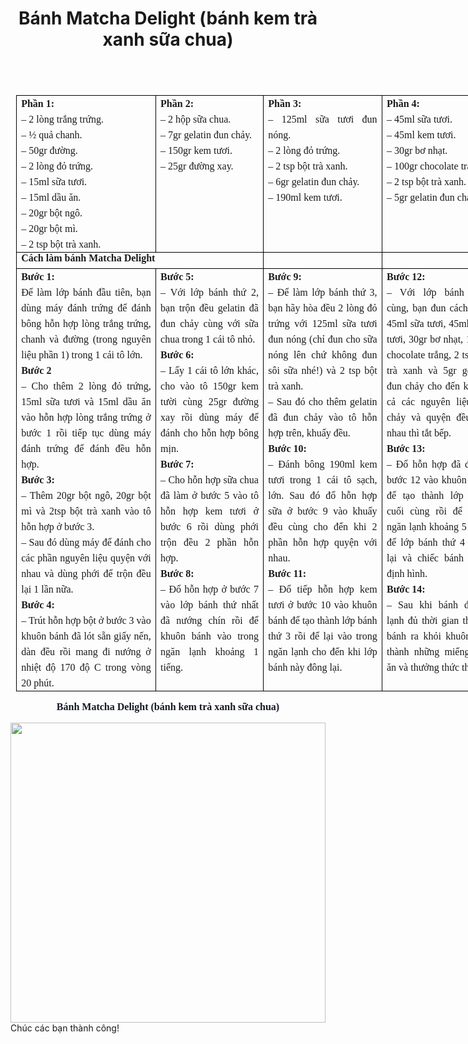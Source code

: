 ﻿---
id: 7
title: Bánh Matcha Delight (bánh kem trà xanh sữa chua)
layout: EventPage
category: events
path: '/events/7-banh-Matcha-Delight /'
key: 7-banh-Matcha-Delight 

meta: Bánh Matcha Delight (bánh kem trà xanh sữa chua)
keywords: Bánh Matcha Delight (bánh kem trà xanh sữa chua)

---
<html>

<head>
<meta http-equiv=Content-Type content="text/html; charset=windows-1252">
<meta name=Generator content="Microsoft Word 15 (filtered)">
<style>
<!--
 /* Font Definitions */
 @font-face
	{font-family:"Cambria Math";
	panose-1:2 4 5 3 5 4 6 3 2 4;}
@font-face
	{font-family:Calibri;
	panose-1:2 15 5 2 2 2 4 3 2 4;}
@font-face
	{font-family:Tahoma;
	panose-1:2 11 6 4 3 5 4 4 2 4;}
 /* Style Definitions */
 p.MsoNormal, li.MsoNormal, div.MsoNormal
	{margin:0cm;
	margin-bottom:.0001pt;
	line-height:115%;
	font-size:12.0pt;
	font-family:"Times New Roman",serif;}
p.MsoAcetate, li.MsoAcetate, div.MsoAcetate
	{mso-style-link:"Balloon Text Char";
	margin:0cm;
	margin-bottom:.0001pt;
	font-size:8.0pt;
	font-family:"Tahoma",sans-serif;}
span.BalloonTextChar
	{mso-style-name:"Balloon Text Char";
	mso-style-link:"Balloon Text";
	font-family:"Tahoma",sans-serif;}
.MsoChpDefault
	{font-size:12.0pt;}
.MsoPapDefault
	{line-height:115%;}
@page WordSection1
	{size:612.0pt 792.0pt;
	margin:35.45pt 72.0pt 1.0cm 72.0pt;}
div.WordSection1
	{page:WordSection1;}
-->
</style>

</head>

<body lang=EN-US>

<div class=WordSection1>

<table class=MsoTableGrid border=1 cellspacing=0 cellpadding=0 align=left
 width=0 style='width:574.15pt;border-collapse:collapse;border:none;margin-left:
 6.75pt;margin-right:6.75pt'>
 <tr>
  <td width=227 valign=top style='width:170.15pt;border:solid black 1.0pt;
  padding:0cm 5.4pt 0cm 5.4pt'>
  <p class=MsoNormal style='text-align:justify;line-height:18.75pt;vertical-align:
  baseline'><b>Ph&#7847;n 1:</b></p>
  <p class=MsoNormal style='text-align:justify;line-height:18.75pt;vertical-align:
  baseline'>– 2 lòng tr&#7855;ng tr&#7913;ng.</p>
  <p class=MsoNormal style='text-align:justify;line-height:18.75pt;vertical-align:
  baseline'>– ½ qu&#7843; chanh.</p>
  <p class=MsoNormal style='text-align:justify;line-height:18.75pt;vertical-align:
  baseline'>– 50gr &#273;&#432;&#7901;ng.</p>
  <p class=MsoNormal style='text-align:justify;line-height:18.75pt;vertical-align:
  baseline'>– 2 lòng &#273;&#7887; tr&#7913;ng.</p>
  <p class=MsoNormal style='text-align:justify;line-height:18.75pt;vertical-align:
  baseline'>– 15ml s&#7919;a t&#432;&#417;i.</p>
  <p class=MsoNormal style='text-align:justify;line-height:18.75pt;vertical-align:
  baseline'>– 15ml d&#7847;u &#259;n.</p>
  <p class=MsoNormal style='text-align:justify;line-height:18.75pt;vertical-align:
  baseline'>– 20gr b&#7897;t ngô.</p>
  <p class=MsoNormal style='text-align:justify;line-height:18.75pt;vertical-align:
  baseline'>– 20gr b&#7897;t mì.</p>
  <p class=MsoNormal style='text-align:justify;line-height:18.75pt;vertical-align:
  baseline'>– 2 tsp b&#7897;t trà xanh.</p>
  </td>
  <td width=170 valign=top style='width:127.6pt;border:solid black 1.0pt;
  border-left:none;padding:0cm 5.4pt 0cm 5.4pt'>
  <p class=MsoNormal style='text-align:justify;line-height:18.75pt;vertical-align:
  baseline'><b>Ph&#7847;n 2:</b></p>
  <p class=MsoNormal style='text-align:justify;line-height:18.75pt;vertical-align:
  baseline'>– 2 h&#7897;p s&#7919;a chua.</p>
  <p class=MsoNormal style='text-align:justify;line-height:18.75pt;vertical-align:
  baseline'>– 7gr gelatin &#273;un ch&#7843;y.</p>
  <p class=MsoNormal style='text-align:justify;line-height:18.75pt;vertical-align:
  baseline'>– 150gr kem t&#432;&#417;i.</p>
  <p class=MsoNormal style='text-align:justify;line-height:18.75pt;vertical-align:
  baseline'>– 25gr &#273;&#432;&#7901;ng xay.</p>
  <p class=MsoNormal align=center style='text-align:center;line-height:12.8pt;
  vertical-align:baseline'>&nbsp;</p>
  </td>
  <td width=190 valign=top style='width:142.55pt;border:solid black 1.0pt;
  border-left:none;padding:0cm 5.4pt 0cm 5.4pt'>
  <p class=MsoNormal style='text-align:justify;line-height:18.75pt;vertical-align:
  baseline'><b>Ph&#7847;n 3:</b></p>
  <p class=MsoNormal style='text-align:justify;line-height:18.75pt;vertical-align:
  baseline'>– 125ml s&#7919;a t&#432;&#417;i &#273;un nóng.</p>
  <p class=MsoNormal style='text-align:justify;line-height:18.75pt;vertical-align:
  baseline'>– 2 lòng &#273;&#7887; tr&#7913;ng.</p>
  <p class=MsoNormal style='text-align:justify;line-height:18.75pt;vertical-align:
  baseline'>– 2 tsp b&#7897;t trà xanh.</p>
  <p class=MsoNormal style='text-align:justify;line-height:18.75pt;vertical-align:
  baseline'>– 6gr gelatin &#273;un ch&#7843;y.</p>
  <p class=MsoNormal style='text-align:justify;line-height:18.75pt;vertical-align:
  baseline'>– 190ml kem t&#432;&#417;i.</p>
  <p class=MsoNormal align=center style='text-align:center;line-height:12.8pt;
  vertical-align:baseline'>&nbsp;</p>
  </td>
  <td width=178 valign=top style='width:133.85pt;border:solid black 1.0pt;
  border-left:none;padding:0cm 5.4pt 0cm 5.4pt'>
  <p class=MsoNormal style='text-align:justify;line-height:18.75pt;vertical-align:
  baseline'><b>Ph&#7847;n 4:</b></p>
  <p class=MsoNormal style='text-align:justify;line-height:18.75pt;vertical-align:
  baseline'>– 45ml s&#7919;a t&#432;&#417;i.</p>
  <p class=MsoNormal style='text-align:justify;line-height:18.75pt;vertical-align:
  baseline'>– 45ml kem t&#432;&#417;i.</p>
  <p class=MsoNormal style='text-align:justify;line-height:18.75pt;vertical-align:
  baseline'>– 30gr b&#417; nh&#7841;t.</p>
  <p class=MsoNormal style='text-align:justify;line-height:18.75pt;vertical-align:
  baseline'>– 100gr chocolate tr&#7855;ng.</p>
  <p class=MsoNormal style='text-align:justify;line-height:18.75pt;vertical-align:
  baseline'>– 2 tsp b&#7897;t trà xanh.</p>
  <p class=MsoNormal style='text-align:justify;line-height:18.75pt;vertical-align:
  baseline'>– 5gr gelatin &#273;un ch&#7843;y.</p>
  <p class=MsoNormal align=center style='text-align:center;line-height:12.8pt;
  vertical-align:baseline'>&nbsp;</p>
  </td>
 </tr>
 <tr>
  <td width=397 colspan=2 valign=top style='width:297.75pt;border:solid black 1.0pt;
  border-top:none;padding:0cm 5.4pt 0cm 5.4pt'>
  <p class=MsoNormal style='text-align:justify;line-height:12.8pt;vertical-align:
  baseline'><b>Cách làm bánh Matcha Delight</b></p>
  </td>
  <td width=190 valign=top style='width:142.55pt;border-top:none;border-left:
  none;border-bottom:solid black 1.0pt;border-right:solid black 1.0pt;
  padding:0cm 5.4pt 0cm 5.4pt'>
  <p class=MsoNormal style='text-align:justify;line-height:18.75pt;vertical-align:
  baseline'><b>&nbsp;</b></p>
  </td>
  <td width=178 valign=top style='width:133.85pt;border-top:none;border-left:
  none;border-bottom:solid black 1.0pt;border-right:solid black 1.0pt;
  padding:0cm 5.4pt 0cm 5.4pt'>
  <p class=MsoNormal style='text-align:justify;line-height:18.75pt;vertical-align:
  baseline'><b>&nbsp;</b></p>
  </td>
 </tr>
 <tr>
  <td width=227 valign=top style='width:170.15pt;border:solid black 1.0pt;
  border-top:none;padding:0cm 5.4pt 0cm 5.4pt'>
  <p class=MsoNormal style='text-align:justify;line-height:18.75pt;vertical-align:
  baseline'><b>B&#432;&#7899;c 1:</b></p>
  <p class=MsoNormal style='text-align:justify;line-height:18.75pt;vertical-align:
  baseline'>&#272;&#7875; làm l&#7899;p bánh &#273;&#7847;u tiên, b&#7841;n
  dùng máy &#273;ánh tr&#7913;ng &#273;&#7875; &#273;ánh bông h&#7895;n
  h&#7907;p lòng tr&#7855;ng tr&#7913;ng, chanh và &#273;&#432;&#7901;ng (trong
  nguyên li&#7879;u ph&#7847;n 1) trong 1 cái tô l&#7899;n.</p>
  <p class=MsoNormal style='text-align:justify;line-height:18.75pt;vertical-align:
  baseline'><b>B&#432;&#7899;c 2</b></p>
  <p class=MsoNormal style='text-align:justify;line-height:18.75pt;vertical-align:
  baseline'>– Cho thêm 2 lòng &#273;&#7887; tr&#7913;ng, 15ml s&#7919;a
  t&#432;&#417;i và 15ml d&#7847;u &#259;n vào h&#7895;n h&#7907;p lòng
  tr&#7855;ng tr&#7913;ng &#7903; b&#432;&#7899;c 1 r&#7891;i ti&#7871;p
  t&#7909;c dùng máy &#273;ánh tr&#7913;ng &#273;&#7875; &#273;ánh
  &#273;&#7873;u h&#7895;n h&#7907;p.</p>
  <p class=MsoNormal style='text-align:justify;line-height:18.75pt;vertical-align:
  baseline'><b>B&#432;&#7899;c 3:</b></p>
  <p class=MsoNormal style='text-align:justify;line-height:18.75pt;vertical-align:
  baseline'>– Thêm 20gr b&#7897;t ngô, 20gr b&#7897;t mì và 2tsp b&#7897;t trà
  xanh vào tô h&#7895;n h&#7907;p &#7903; b&#432;&#7899;c 3.</p>
  <p class=MsoNormal style='text-align:justify;line-height:18.75pt;vertical-align:
  baseline'>– Sau &#273;ó dùng máy &#273;&#7875; &#273;ánh cho các ph&#7847;n
  nguyên li&#7879;u quy&#7879;n v&#7899;i nhau và dùng ph&#7899;i &#273;&#7875;
  tr&#7897;n &#273;&#7873;u l&#7841;i 1 l&#7847;n n&#7919;a.</p>
  <p class=MsoNormal style='text-align:justify;line-height:18.75pt;vertical-align:
  baseline'><b>B&#432;&#7899;c 4:</b></p>
  <p class=MsoNormal style='text-align:justify;line-height:18.75pt;vertical-align:
  baseline'>– Trút h&#7895;n h&#7907;p b&#7897;t &#7903; b&#432;&#7899;c 3 vào
  khuôn bánh &#273;ã lót s&#7861;n gi&#7845;y n&#7871;n, dàn &#273;&#7873;u
  r&#7891;i mang &#273;i n&#432;&#7899;ng &#7903; nhi&#7879;t &#273;&#7897; 170
  &#273;&#7897; C trong vòng 20 phút.</p>
  </td>
  <td width=170 valign=top style='width:127.6pt;border-top:none;border-left:
  none;border-bottom:solid black 1.0pt;border-right:solid black 1.0pt;
  padding:0cm 5.4pt 0cm 5.4pt'>
  <p class=MsoNormal style='text-align:justify;line-height:18.75pt;vertical-align:
  baseline'><b>B&#432;&#7899;c 5:</b></p>
  <p class=MsoNormal style='text-align:justify;line-height:18.75pt;vertical-align:
  baseline'>– V&#7899;i l&#7899;p bánh th&#7913; 2, b&#7841;n tr&#7897;n
  &#273;&#7873;u gelatin &#273;ã &#273;un ch&#7843;y cùng v&#7899;i s&#7919;a
  chua trong 1 cái tô nh&#7887;.</p>
  <p class=MsoNormal style='text-align:justify;line-height:18.75pt;vertical-align:
  baseline'><b>B&#432;&#7899;c 6:</b></p>
  <p class=MsoNormal style='text-align:justify;line-height:18.75pt;vertical-align:
  baseline'>– L&#7845;y 1 cái tô l&#7899;n khác, cho vào tô 150gr kem
  t&#432;&#7901;i cùng 25gr &#273;&#432;&#7901;ng xay r&#7891;i dùng máy
  &#273;&#7875; &#273;ánh cho h&#7895;n h&#7907;p bông m&#7883;n.</p>
  <p class=MsoNormal style='text-align:justify;line-height:18.75pt;vertical-align:
  baseline'><b>B&#432;&#7899;c 7:</b></p>
  <p class=MsoNormal style='text-align:justify;line-height:18.75pt;vertical-align:
  baseline'>– Cho h&#7895;n h&#7907;p s&#7919;a chua &#273;ã làm &#7903;
  b&#432;&#7899;c 5 vào tô h&#7895;n h&#7907;p kem t&#432;&#417;i &#7903;
  b&#432;&#7899;c 6 r&#7891;i dùng ph&#7899;i tr&#7897;n &#273;&#7873;u 2
  ph&#7847;n h&#7895;n h&#7907;p.</p>
  <p class=MsoNormal style='text-align:justify;line-height:18.75pt;vertical-align:
  baseline'><b>B&#432;&#7899;c 8:</b></p>
  <p class=MsoNormal style='text-align:justify;line-height:18.75pt;vertical-align:
  baseline'>– &#272;&#7893; h&#7895;n h&#7907;p &#7903; b&#432;&#7899;c 7 vào
  l&#7899;p bánh th&#7913; nh&#7845;t &#273;ã n&#432;&#7899;ng chín r&#7891;i
  &#273;&#7875; khuôn bánh vào trong ng&#259;n l&#7841;nh kho&#7843;ng 1
  ti&#7871;ng.</p>
  </td>
  <td width=190 valign=top style='width:142.55pt;border-top:none;border-left:
  none;border-bottom:solid black 1.0pt;border-right:solid black 1.0pt;
  padding:0cm 5.4pt 0cm 5.4pt'>
  <p class=MsoNormal style='text-align:justify;line-height:18.75pt;vertical-align:
  baseline'><b>B&#432;&#7899;c 9:</b></p>
  <p class=MsoNormal style='text-align:justify;line-height:18.75pt;vertical-align:
  baseline'>– &#272;&#7875; làm l&#7899;p bánh th&#7913; 3, b&#7841;n hãy hòa
  &#273;&#7873;u 2 lòng &#273;&#7887; tr&#7913;ng v&#7899;i 125ml s&#7919;a
  t&#432;&#417;i &#273;un nóng (ch&#7881; &#273;un cho s&#7919;a nóng lên
  ch&#7913; không &#273;un sôi s&#7919;a nhé!) và 2 tsp b&#7897;t trà xanh.</p>
  <p class=MsoNormal style='text-align:justify;line-height:18.75pt;vertical-align:
  baseline'>– Sau &#273;ó cho thêm gelatin &#273;ã &#273;un ch&#7843;y vào tô
  h&#7895;n h&#7907;p trên, khu&#7845;y &#273;&#7873;u.</p>
  <p class=MsoNormal style='text-align:justify;line-height:18.75pt;vertical-align:
  baseline'><b>B&#432;&#7899;c 10:</b></p>
  <p class=MsoNormal style='text-align:justify;line-height:18.75pt;vertical-align:
  baseline'>– &#272;ánh bông 190ml kem t&#432;&#417;i trong 1 cái tô
  s&#7841;ch, l&#7899;n. Sau &#273;ó &#273;&#7893; h&#7895;n h&#7907;p
  s&#7919;a &#7903; b&#432;&#7899;c 9 vào khu&#7845;y &#273;&#7873;u cùng cho
  &#273;&#7871;n khi 2 ph&#7847;n h&#7895;n h&#7907;p quy&#7879;n v&#7899;i
  nhau.</p>
  <p class=MsoNormal style='text-align:justify;line-height:18.75pt;vertical-align:
  baseline'><b>B&#432;&#7899;c 11:</b></p>
  <p class=MsoNormal style='text-align:justify;line-height:18.75pt;vertical-align:
  baseline'>– &#272;&#7893; ti&#7871;p h&#7895;n h&#7907;p kem t&#432;&#417;i
  &#7903; b&#432;&#7899;c 10 vào khuôn bánh &#273;&#7875; t&#7841;o thành
  l&#7899;p bánh th&#7913; 3 r&#7891;i &#273;&#7875; l&#7841;i vào trong
  ng&#259;n l&#7841;nh cho &#273;&#7871;n khi l&#7899;p bánh này &#273;ông
  l&#7841;i.</p>
  </td>
  <td width=178 valign=top style='width:133.85pt;border-top:none;border-left:
  none;border-bottom:solid black 1.0pt;border-right:solid black 1.0pt;
  padding:0cm 5.4pt 0cm 5.4pt'>
  <p class=MsoNormal style='text-align:justify;line-height:18.75pt;vertical-align:
  baseline'><b>B&#432;&#7899;c 12:</b></p>
  <p class=MsoNormal style='text-align:justify;line-height:18.75pt;vertical-align:
  baseline'>– V&#7899;i l&#7899;p bánh cu&#7889;i cùng, b&#7841;n &#273;un cách
  th&#7911;y 45ml s&#7919;a t&#432;&#417;i, 45ml kem t&#432;&#417;i, 30gr
  b&#417; nh&#7841;t, 100gr chocolate tr&#7855;ng, 2 tsp b&#7897;t trà xanh và
  5gr gelatin &#273;un ch&#7843;y cho &#273;&#7871;n khi t&#7845;t c&#7843; các
  nguyên li&#7879;u tan ch&#7843;y và quy&#7879;n &#273;&#7873;u v&#7899;i nhau
  thì t&#7855;t b&#7871;p.</p>
  <p class=MsoNormal style='text-align:justify;line-height:18.75pt;vertical-align:
  baseline'><b>B&#432;&#7899;c 13:</b></p>
  <p class=MsoNormal style='text-align:justify;line-height:18.75pt;vertical-align:
  baseline'>– &#272;&#7893; h&#7895;n h&#7907;p &#273;ã &#273;un &#7903;
  b&#432;&#7899;c 12 vào khuôn bánh &#273;&#7875; t&#7841;o thành l&#7899;p
  bánh cu&#7889;i cùng r&#7891;i &#273;&#7875; trong ng&#259;n l&#7841;nh
  kho&#7843;ng 5 ti&#7871;ng &#273;&#7875; l&#7899;p bánh th&#7913; 4 &#273;ông
  l&#7841;i và chi&#7871;c bánh &#273;&#432;&#7907;c &#273;&#7883;nh hình.</p>
  <p class=MsoNormal style='text-align:justify;line-height:18.75pt;vertical-align:
  baseline'><b>B&#432;&#7899;c 14:</b></p>
  <p class=MsoNormal style='text-align:justify;line-height:18.75pt;vertical-align:
  baseline'>– Sau khi bánh &#273;ã &#273;&#7875; l&#7841;nh &#273;&#7911;
  th&#7901;i gian thì l&#7845;y bánh ra kh&#7887;i khuôn, c&#7855;t thành
  nh&#7919;ng mi&#7871;ng v&#7915;a &#259;n và th&#432;&#7903;ng th&#7913;c
  thôi!</p>
  </td>
 </tr>
</table>

<p class=MsoNormal align=center style='text-align:center;line-height:12.8pt;
vertical-align:baseline'><b><span style='color:#141823'>Bánh Matcha Delight
(bánh kem trà xanh s&#7919;a chua)</span></b></p>

<p class=MsoNormal align=center style='text-align:center;line-height:12.8pt;
vertical-align:baseline'><b><span style='color:#141823'>&nbsp;</span></b></p>


</div>
<div class="img">
 <img src ="/events/7-banh-Matcha-Delight/image001.jpg" align = "center" width = "100%" height="480">
</div>
Chúc các bạn thành công!

</body>

</html>





